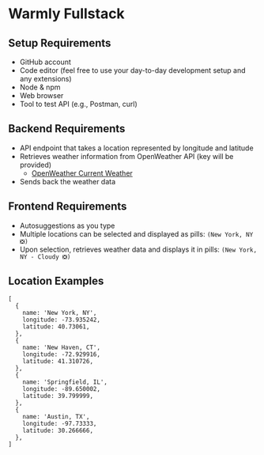# Warmly Fullstack

## Setup Requirements
- GitHub account
- Code editor (feel free to use your day-to-day development setup and any extensions)
- Node & npm
- Web browser
- Tool to test API (e.g., Postman, curl)

## Backend Requirements

- API endpoint that takes a location represented by longitude and latitude
- Retrieves weather information from OpenWeather API (key will be provided)
  - [OpenWeather Current Weather](https://openweathermap.org/current#geo)
- Sends back the weather data

## Frontend Requirements

- Autosuggestions as you type
- Multiple locations can be selected and displayed as pills: `(New York, NY ❎)`
- Upon selection, retrieves weather data and displays it in pills: `(New York, NY - Cloudy ❎)`

## Location Examples
```
[
  {
    name: 'New York, NY',
    longitude: -73.935242,
    latitude: 40.73061,
  },
  {
    name: 'New Haven, CT',
    longitude: -72.929916,
    latitude: 41.310726,
  },
  {
    name: 'Springfield, IL',
    longitude: -89.650002,
    latitude: 39.799999,
  },
  {
    name: 'Austin, TX',
    longitude: -97.73333,
    latitude: 30.266666,
  },
]
```
